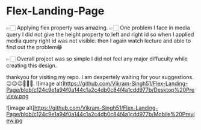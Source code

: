 # Flex-Landing-Page
👉🏻  Applying flex property was amazing.
👉🏻 One problem I face in media query I did not give the height property to left and right id
   so when I applied media query right id was not visible. 
   then I again watch lecture and able to find out the problem😁

👉🏻 Overall project was so simple I did not feel any major
   diffuculty while creating this design.

thankyou for visiting my repo. 
I am despertely waiting for your suggestions. 😉😉😉👨🏼‍💻.
![image alt]https://github.com/Vikram-Singh51/Flex-Landing-Page/blob/c124c9e1a94f0a144c1a2c4db0c84f4a1cdd977b/Desktop%20Preview.png

![image alt]https://github.com/Vikram-Singh51/Flex-Landing-Page/blob/c124c9e1a94f0a144c1a2c4db0c84f4a1cdd977b/Mobile%20Preview.jpg

